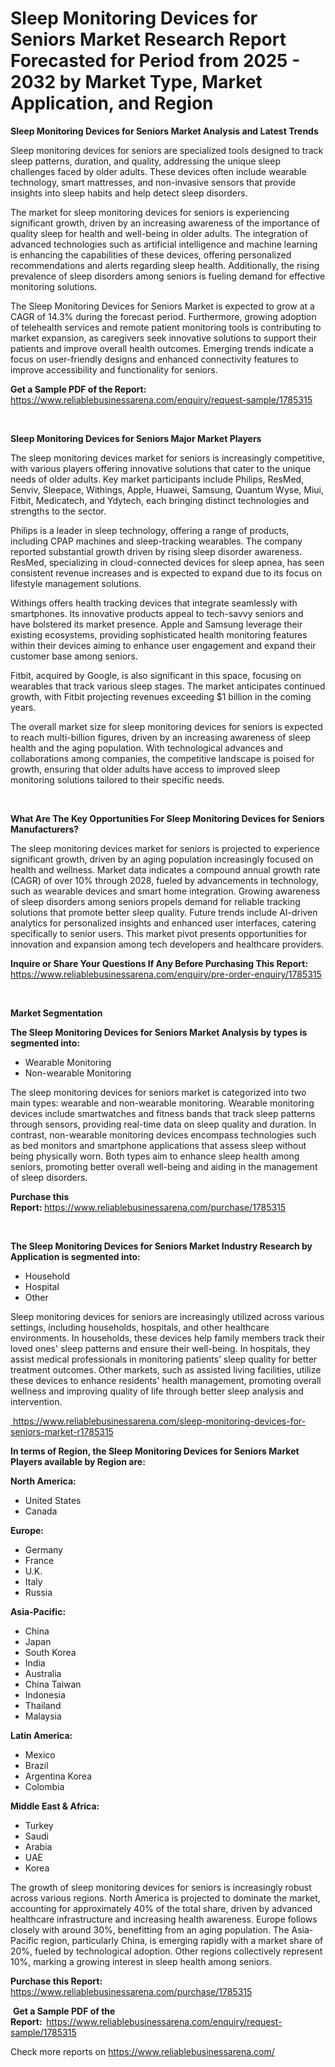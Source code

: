 <p><h1>Sleep Monitoring Devices for Seniors Market Research Report Forecasted for Period from 2025 -  2032 by Market Type, Market Application, and Region</h1></p><p><strong>Sleep Monitoring Devices for Seniors Market Analysis and Latest Trends</strong></p>
<p><p>Sleep monitoring devices for seniors are specialized tools designed to track sleep patterns, duration, and quality, addressing the unique sleep challenges faced by older adults. These devices often include wearable technology, smart mattresses, and non-invasive sensors that provide insights into sleep habits and help detect sleep disorders. </p><p>The market for sleep monitoring devices for seniors is experiencing significant growth, driven by an increasing awareness of the importance of quality sleep for health and well-being in older adults. The integration of advanced technologies such as artificial intelligence and machine learning is enhancing the capabilities of these devices, offering personalized recommendations and alerts regarding sleep health. Additionally, the rising prevalence of sleep disorders among seniors is fueling demand for effective monitoring solutions.</p><p>The Sleep Monitoring Devices for Seniors Market is expected to grow at a CAGR of 14.3% during the forecast period. Furthermore, growing adoption of telehealth services and remote patient monitoring tools is contributing to market expansion, as caregivers seek innovative solutions to support their patients and improve overall health outcomes. Emerging trends indicate a focus on user-friendly designs and enhanced connectivity features to improve accessibility and functionality for seniors.</p></p>
<p><strong>Get a Sample PDF of the Report:&nbsp;</strong> <a href="https://www.reliablebusinessarena.com/enquiry/request-sample/1785315?utm_campaign=3181&utm_medium=2&utm_source=Github&utm_content=ia&utm_term=25032025&utm_id=sleep-monitoring-devices-for-seniors">https://www.reliablebusinessarena.com/enquiry/request-sample/1785315</a></p>
<p>&nbsp;</p>
<p><strong>Sleep Monitoring Devices for Seniors Major Market Players</strong></p>
<p><p>The sleep monitoring devices market for seniors is increasingly competitive, with various players offering innovative solutions that cater to the unique needs of older adults. Key market participants include Philips, ResMed, Senviv, Sleepace, Withings, Apple, Huawei, Samsung, Quantum Wyse, Miui, Fitbit, Medicatech, and Ydytech, each bringing distinct technologies and strengths to the sector.</p><p>Philips is a leader in sleep technology, offering a range of products, including CPAP machines and sleep-tracking wearables. The company reported substantial growth driven by rising sleep disorder awareness. ResMed, specializing in cloud-connected devices for sleep apnea, has seen consistent revenue increases and is expected to expand due to its focus on lifestyle management solutions.</p><p>Withings offers health tracking devices that integrate seamlessly with smartphones. Its innovative products appeal to tech-savvy seniors and have bolstered its market presence. Apple and Samsung leverage their existing ecosystems, providing sophisticated health monitoring features within their devices aiming to enhance user engagement and expand their customer base among seniors.</p><p>Fitbit, acquired by Google, is also significant in this space, focusing on wearables that track various sleep stages. The market anticipates continued growth, with Fitbit projecting revenues exceeding $1 billion in the coming years.</p><p>The overall market size for sleep monitoring devices for seniors is expected to reach multi-billion figures, driven by an increasing awareness of sleep health and the aging population. With technological advances and collaborations among companies, the competitive landscape is poised for growth, ensuring that older adults have access to improved sleep monitoring solutions tailored to their specific needs.</p></p>
<p>&nbsp;</p>
<p><strong>What Are The Key Opportunities For Sleep Monitoring Devices for Seniors Manufacturers?</strong></p>
<p><p>The sleep monitoring devices market for seniors is projected to experience significant growth, driven by an aging population increasingly focused on health and wellness. Market data indicates a compound annual growth rate (CAGR) of over 10% through 2028, fueled by advancements in technology, such as wearable devices and smart home integration. Growing awareness of sleep disorders among seniors propels demand for reliable tracking solutions that promote better sleep quality. Future trends include AI-driven analytics for personalized insights and enhanced user interfaces, catering specifically to senior users. This market pivot presents opportunities for innovation and expansion among tech developers and healthcare providers.</p></p>
<p><strong>Inquire or Share Your Questions If Any Before Purchasing This Report:</strong> <a href="https://www.reliablebusinessarena.com/enquiry/pre-order-enquiry/1785315?utm_campaign=3181&utm_medium=2&utm_source=Github&utm_content=ia&utm_term=25032025&utm_id=sleep-monitoring-devices-for-seniors">https://www.reliablebusinessarena.com/enquiry/pre-order-enquiry/1785315</a></p>
<p>&nbsp;</p>
<p><strong>Market Segmentation</strong></p>
<p><strong>The Sleep Monitoring Devices for Seniors Market Analysis by types is segmented into:</strong></p>
<p><ul><li>Wearable Monitoring</li><li>Non-wearable Monitoring</li></ul></p>
<p><p>The sleep monitoring devices for seniors market is categorized into two main types: wearable and non-wearable monitoring. Wearable monitoring devices include smartwatches and fitness bands that track sleep patterns through sensors, providing real-time data on sleep quality and duration. In contrast, non-wearable monitoring devices encompass technologies such as bed monitors and smartphone applications that assess sleep without being physically worn. Both types aim to enhance sleep health among seniors, promoting better overall well-being and aiding in the management of sleep disorders.</p></p>
<p><strong>Purchase this Report:&nbsp;</strong><a href="https://www.reliablebusinessarena.com/purchase/1785315?utm_campaign=3181&utm_medium=2&utm_source=Github&utm_content=ia&utm_term=25032025&utm_id=sleep-monitoring-devices-for-seniors">https://www.reliablebusinessarena.com/purchase/1785315</a></p>
<p>&nbsp;</p>
<p><strong>The Sleep Monitoring Devices for Seniors Market Industry Research by Application is segmented into:</strong></p>
<p><ul><li>Household</li><li>Hospital</li><li>Other</li></ul></p>
<p><p>Sleep monitoring devices for seniors are increasingly utilized across various settings, including households, hospitals, and other healthcare environments. In households, these devices help family members track their loved ones' sleep patterns and ensure their well-being. In hospitals, they assist medical professionals in monitoring patients’ sleep quality for better treatment outcomes. Other markets, such as assisted living facilities, utilize these devices to enhance residents' health management, promoting overall wellness and improving quality of life through better sleep analysis and intervention.</p></p>
<p><a href="https://www.reliablebusinessarena.com/sleep-monitoring-devices-for-seniors-market-r1785315?utm_campaign=3181&utm_medium=2&utm_source=Github&utm_content=ia&utm_term=25032025&utm_id=sleep-monitoring-devices-for-seniors">&nbsp;https://www.reliablebusinessarena.com/sleep-monitoring-devices-for-seniors-market-r1785315</a></p>
<p><strong>In terms of Region, the Sleep Monitoring Devices for Seniors Market Players available by Region are:</strong></p>
<p>
    <p> <strong> North America: </strong>
        <ul>
            <li>United States</li>
            <li>Canada</li>
        </ul>
        </p> 
    <p> <strong> Europe: </strong>
        <ul>
            <li>Germany</li>
            <li>France</li>
            <li>U.K.</li>
            <li>Italy</li>
            <li>Russia</li>
        </ul>
        </p> 
    <p> <strong> Asia-Pacific: </strong>
        <ul>
            <li>China</li>
            <li>Japan</li>
            <li>South Korea</li>
            <li>India</li>
            <li>Australia</li>
            <li>China Taiwan</li>
            <li>Indonesia</li>
            <li>Thailand</li>
            <li>Malaysia</li>
        </ul>
        </p> 
    <p> <strong> Latin America: </strong>
        <ul>
            <li>Mexico</li>
            <li>Brazil</li>
            <li>Argentina Korea</li>
            <li>Colombia</li>
        </ul>
        </p> 
    <p> <strong> Middle East & Africa: </strong>
        <ul>
            <li>Turkey</li>
            <li>Saudi</li>
            <li>Arabia</li>
            <li>UAE</li>
            <li>Korea</li>
        </ul>
    </p>
    </p>
<p><p>The growth of sleep monitoring devices for seniors is increasingly robust across various regions. North America is projected to dominate the market, accounting for approximately 40% of the total share, driven by advanced healthcare infrastructure and increasing health awareness. Europe follows closely with around 30%, benefitting from an aging population. The Asia-Pacific region, particularly China, is emerging rapidly with a market share of 20%, fueled by technological adoption. Other regions collectively represent 10%, marking a growing interest in sleep health among seniors.</p></p>
<p><strong>Purchase this Report: </strong><a href="https://www.reliablebusinessarena.com/purchase/1785315?utm_campaign=3181&utm_medium=2&utm_source=Github&utm_content=ia&utm_term=25032025&utm_id=sleep-monitoring-devices-for-seniors">https://www.reliablebusinessarena.com/purchase/1785315</a></p>
<p>&nbsp;<strong>Get a Sample PDF of the Report:&nbsp;&nbsp;</strong><a href="https://www.reliablebusinessarena.com/enquiry/request-sample/1785315?utm_campaign=3181&utm_medium=2&utm_source=Github&utm_content=ia&utm_term=25032025&utm_id=sleep-monitoring-devices-for-seniors">https://www.reliablebusinessarena.com/enquiry/request-sample/1785315</a></p>
<p><strong></strong></p>
<p>Check more reports on <a href="https://www.reliablebusinessarena.com/?utm_campaign=3181&utm_medium=2&utm_source=Github&utm_content=ia&utm_term=25032025&utm_id=sleep-monitoring-devices-for-seniors">https://www.reliablebusinessarena.com/</a></p>